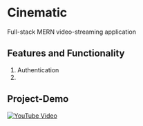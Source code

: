 # Cinematic 
Full-stack MERN video-streaming application

## Features and Functionality
1. Authentication
2. 
## Project-Demo
[![YouTube Video](https://img.youtube.com/vi/_yGaAODOILg/0.jpg)](https://www.youtube.com/watch?v=l5-is98tzTo)
